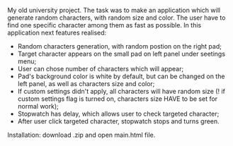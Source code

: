 My old university project.
The task was to make an application which will generate random characters, with random size and color. The user have to find one specific character among them as fast as possible. 
In this application next features realised:
  - Random characters generation, with random postion on the right pad;
  - Target character appears on the small pad on left panel under seetings menu;
  - User can chose number of characters which will appear;
  - Pad's background color is white by default, but can be changed on the left panel, as well as characters size and color;
  - If custom settings didn't apply, all characters will have random size (! if custom settings flag is turned on, characters size HAVE to be set for normal work);
  - Stopwatch has delay, which allows user to check targeted character;
  - After user click targeted character, stopwatch stops and turns green.
    
Installation: download .zip and open main.html file.
